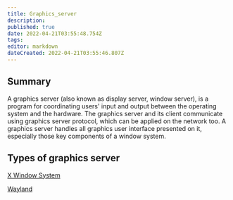 ```yaml
---
title: Graphics_server
description: 
published: true
date: 2022-04-21T03:55:48.754Z
tags: 
editor: markdown
dateCreated: 2022-04-21T03:55:46.807Z
---
```




## Summary

A graphics server (also known as display server, window server), is a program for coordinating users' input and output between the operating system and the hardware. The graphics server and its client communicate using graphics server protocol, which can be applied on the network too. A graphics server handles all graphics user interface presented on it, especially those key components of a window system.

## Types of graphics server

[X Window System](X_Window_System)

[Wayland](Wayland)